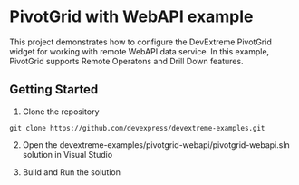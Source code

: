 # PivotGrid with WebAPI example

This project demonstrates how to configure the DevExtreme PivotGrid widget for working with remote WebAPI data service. In this example, PivotGrid supports Remote Operatons and Drill Down features.

## Getting Started

1. Clone the repository
 ``` text
 git clone https://github.com/devexpress/devextreme-examples.git
 ```

2. Open the devextreme-examples/pivotgrid-webapi/pivotgrid-webapi.sln solution in Visual Studio

3. Build and Run the solution
